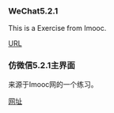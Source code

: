 ### WeChat5.2.1
This is a Exercise from Imooc.

[URL](http://www.imooc.com/learn/198)

### 仿微信5.2.1主界面
来源于Imooc网的一个练习。

[网址](http://www.imooc.com/learn/198)
